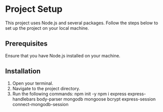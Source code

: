 # Project Setup

This project uses Node.js and several packages. Follow the steps below to set up the project on your local machine.

## Prerequisites

Ensure that you have Node.js installed on your machine.

## Installation

1. Open your terminal.
2. Navigate to the project directory.
3. Run the following commands:
npm init -y
npm i express express-handlebars body-parser mongodb mongoose bcrypt express-session connect-mongodb-session